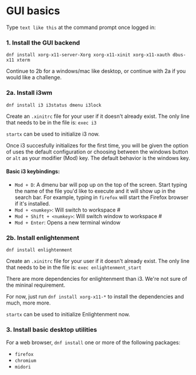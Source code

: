 # GUI basics

Type `text like this` at the command prompt once logged in:

### 1. Install the GUI backend

`dnf install xorg-x11-server-Xorg xorg-x11-xinit xorg-x11-xauth dbus-x11 xterm`

Continue to 2b for a windows/mac like desktop, or continue with 2a if you would like a challenge.

### 2a. Install i3wm

`dnf install i3 i3status dmenu i3lock` 

Create an `.xinitrc` file for your user if it doesn't already exist.
The only line that needs to be in the file is: `exec i3`

`startx` can be used to initialize i3 now.

Once i3 succesfully initializes for the first time, you will be given the option of uses the default configuration or choosing between the windows button or `alt` as your modifier (Mod) key.
The default behavior is the windows key.

#### Basic i3 keybindings:
* `Mod + D`: A dmenu bar will pop up on the top of the screen. Start typing the name of the file you'd like to execute and it will show up in the search bar. For example, typing in `firefox` will start the Firefox browser if it's installed.
* `Mod + <numkey>`: Will switch to workspace \# <numkey>
* `Mod + Shift + <numkey>`: Will switch window to workspace \# <numkey>
* `Mod + Enter`: Opens a new terminal window

### 2b. Install enlightenment

`dnf install enlightenment`

Create an `.xinitrc` file for your user if it doesn't already exist.
The only line that needs to be in the file is: `exec enlightenment_start`

There are more dependencies for enlightenment than i3. We're not sure of the mininal requirement.

For now, just run `dnf install xorg-x11-*` to install the dependencies and much, more more.

`startx` can be used to initialize Enlightenment now.

### 3. Install basic desktop utilities

For a web browser, `dnf install` one or more of the following packages:

* `firefox`
* `chromium`
* `midori`

